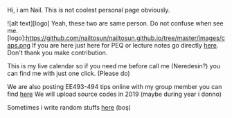 Hi, i am Nail. This is not coolest personal page obviously.

![alt text][logo]
Yeah, these two are same person. Do not confuse when see me.
[logo]:https://github.com/nailtosun/nailtosun.github.io/tree/master/images/caps.png
If you are here just here for PEQ or lecture notes go directly [here](https://github.com/openeee). Don't thank you make contribution.

This is my live calendar so if you need me before call me (Neredesin?) you can find
me with just one click. (Please do)

We are also posting EE493-494 tips online with my group member you can find [here](bitirme.MD)
We will upload source codes in 2019 (maybe during year i donno)

Sometimes i write random stuffs [here](bos.MD) (boş)

